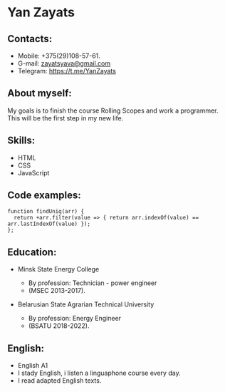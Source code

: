 # Yan Zayats

## Contacts:

- Mobile: +375(29)108-57-61.
- G-mail: zayatsyava@gmail.com
- Telegram: https://t.me/YanZayats

## About myself:

My goals is to finish the course Rolling Scopes and work a programmer. This will be the first step in my new life.

## Skills:

- HTML
- CSS
- JavaScript

## Code examples:

```
function findUniq(arr) {
  return +arr.filter(value => { return arr.indexOf(value) == arr.lastIndexOf(value) });
};
```

## Education:

- Minsk State Energy College

  - By profession: Technician - power engineer
  - (MSEC 2013-2017).

- Belarusian State Agrarian Technical University

  - By profession: Energy Engineer
  - (BSATU 2018-2022).

## English:

- English A1
- I stady English, i listen a linguaphone course every day.
- I read adapted English texts.

